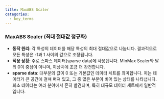 ```yaml
---
title: MaxABS Scaler
categories:
  - key_terms
---
```


### MaxABS Scaler (최대 절대값 정규화)

- **동작 원리**: 각 특성의 데이터를 해당 특성의 최대 절대값으로 나눕니다. 결과적으로 모든 특성은 -1과 1 사이의 값으로 조정됩니다.
- **적용 상황**: 주로 스파스 데이터(sparse data)에 사용됩니다. MinMax Scaler와 달리 0이 중심이 아니며, 이상치에 조금 더 강건합니다.
- **sparse data**: 대부분의 값이 0 또는 기본값인 데이터 세트를 의미합니다. 이는 데이터가 큰 공간에 걸쳐 퍼져 있고, 그 중 많은 부분이 비어 있는 상태를 나타냅니다. 희소 데이터는 여러 분야에서 흔히 발견되며, 특히 대규모 데이터 세트에서 일반적입니다.